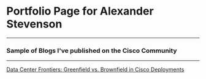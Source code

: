 # Portfolio Page for Alexander Stevenson


<hr>

### Sample of Blogs I've published on the Cisco Community

<hr>

<a href="https://community.cisco.com/t5/data-center-blogs/data-center-frontiers-greenfield-vs-brownfield-in-cisco/ba-p/5104378" target="_blank" rel="noopener noreferrer">Data Center Frontiers: Greenfield vs. Brownfield in Cisco Deployments</a>
